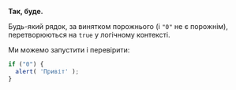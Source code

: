 **Так, буде.**

Будь-який рядок, за винятком порожнього (і `"0"` не є порожнім), перетворюються на `true` у логічному контексті.

Ми можемо запустити і перевірити:

```js run
if ("0") {
  alert( 'Привіт' );
}
```

